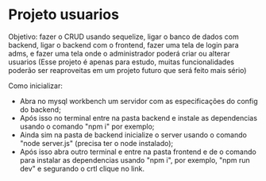 # Projeto usuarios

Objetivo: fazer o CRUD usando sequelize, ligar o banco de dados com backend, ligar o backend com o frontend, fazer uma tela de login para adms, e fazer uma tela onde o administrador poderá criar ou alterar usuarios (Esse projeto é apenas para estudo, muitas funcionalidades poderão ser reaproveitas em um projeto futuro que será feito mais sério)

Como inicializar:

 - Abra no mysql workbench um servidor com as especificações do config do backend;
 - Após isso no terminal entre na pasta backend e instale as dependencias usando o comando "npm i" por exemplo;
 - Ainda sim na pasta de backend inicialize o server usando o comando "node server.js" (precisa ter o node instalado);
 - Após isso abra outro terminal e entre na pasta frontend e de o comando para instalar as dependencias usando "npm i", por exemplo, "npm run dev" e segurando o crtl clique no link.